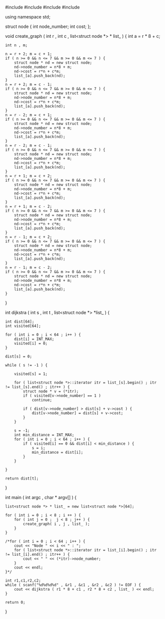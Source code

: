 #include <iostream>
#include <list>
#include <climits>
#include <cstdio>

using namespace std;

struct node {
	int node_number;
	int cost;
};

void create_graph ( int r , int c , list<struct node *> * list_ ) {
	int a = r * 8 + c;

	int n , m;

	n = r + 2; m = c + 1;
	if ( n >= 0 && n <= 7 && m >= 0 && m <= 7 ) {
		struct node * nd = new struct node;
		nd->node_number = n*8 + m;
		nd->cost = r*n + c*m;
		list_[a].push_back(nd);
	}
	n = r + 2; m = c - 1;
	if ( n >= 0 && n <= 7 && m >= 0 && m <= 7 ) {
		struct node * nd = new struct node;
		nd->node_number = n*8 + m;
		nd->cost = r*n + c*m;
		list_[a].push_back(nd);
	}
	n = r - 2; m = c + 1;
	if ( n >= 0 && n <= 7 && m >= 0 && m <= 7 ) {
		struct node * nd = new struct node;
		nd->node_number = n*8 + m;
		nd->cost = r*n + c*m;
		list_[a].push_back(nd);
	}
	n = r - 2; m = c - 1;
	if ( n >= 0 && n <= 7 && m >= 0 && m <= 7 ) {
		struct node * nd = new struct node;
		nd->node_number = n*8 + m;
		nd->cost = r*n + c*m;
		list_[a].push_back(nd);
	}
	n = r + 1; m = c + 2;
	if ( n >= 0 && n <= 7 && m >= 0 && m <= 7 ) {
		struct node * nd = new struct node;
		nd->node_number = n*8 + m;
		nd->cost = r*n + c*m;
		list_[a].push_back(nd);
	}
	n = r + 1; m = c - 2;
	if ( n >= 0 && n <= 7 && m >= 0 && m <= 7 ) {
		struct node * nd = new struct node;
		nd->node_number = n*8 + m;
		nd->cost = r*n + c*m;
		list_[a].push_back(nd);
	}
	n = r - 1; m = c + 2;
	if ( n >= 0 && n <= 7 && m >= 0 && m <= 7 ) {
		struct node * nd = new struct node;
		nd->node_number = n*8 + m;
		nd->cost = r*n + c*m;
		list_[a].push_back(nd);
	}
	n = r - 1; m = c - 2;
	if ( n >= 0 && n <= 7 && m >= 0 && m <= 7 ) {
		struct node * nd = new struct node;
		nd->node_number = n*8 + m;
		nd->cost = r*n + c*m;
		list_[a].push_back(nd);
	}
	
}

int dijkstra ( int s , int t , list<struct node *> *list_ ) {

	int dist[64];
	int visited[64];

	for ( int i = 0 ; i < 64 ; i++ ) {
		dist[i] = INT_MAX;
		visited[i] = 0;
	}

	dist[s] = 0;

	while ( s != -1 ) {

		visited[s] = 1;

		for ( list<struct node *>::iterator itr = list_[s].begin() ; itr != list_[s].end() ; itr++ ) {
			struct node * v = (*itr);
			if ( visited[v->node_number] == 1 )
				continue;

			if ( dist[v->node_number] > dist[s] + v->cost ) {
				dist[v->node_number] = dist[s] + v->cost;
			}
		}

		s = -1;
		int min_distance = INT_MAX;
		for ( int i = 0 ; i < 64 ; i++ ) {
			if ( visited[i] == 0 && dist[i] < min_distance ) {
				s = i;
				min_distance = dist[i];
			}
		}

	}

	return dist[t];

}

int main ( int argc , char * argv[] ) {

	list<struct node *> * list_ = new list<struct node *>[64];

	for ( int i = 0 ; i < 8 ; i ++ ) {
		for ( int j = 0 ;  j < 8 ; j++ ) {
			create_graph( i , j , list_ );
		}
	}

	/*for ( int i = 0 ; i < 64 ; i++ ) {
		cout << "Node " << i << " : ";
		for ( list<struct node *>::iterator itr = list_[i].begin() ; itr != list_[i].end() ; itr++ ) {
			cout << " " << (*itr)->node_number;
		}
		cout << endl;
	}*/

	int r1,c1,r2,c2;
	while ( scanf("%d%d%d%d" , &r1 , &c1 , &r2 , &c2 ) != EOF ) {
		cout << dijkstra ( r1 * 8 + c1 , r2 * 8 + c2 , list_ ) << endl;
	}

	return 0;
}

